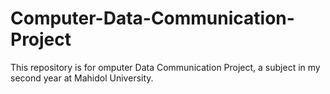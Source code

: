 # Computer-Data-Communication-Project
This repository is for omputer Data Communication Project, a subject in my second year at Mahidol University.

